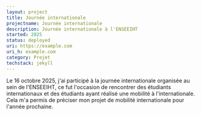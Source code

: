 ```yaml
---
layout: project
title: Journée internationale
projectname: Journée internationale
description: Journée internationale à l'ENSEEIHT
started: 2025
status: deployed
uri: https://example.com
uri_h: example.com
category: Projet
techstack: jekyll
---
```


Le 16 octobre 2025, j'ai participé à la journée internationale organisée au sein de l'ENSEEIHT, ce fut l'occasion de rencontrer des étudiants internationaux et des étudiants ayant réalisé une mobilité à l'internationale. Cela m'a permis de préciser mon projet de mobilité internationale pour l'année prochaine.
